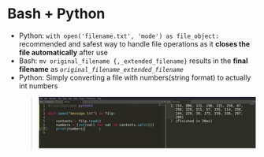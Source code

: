 # Bash + Python
- Python: `with open('filename.txt', 'mode') as file_object:` recommended and safest way to handle file operations as it **closes the file automatically** after use
- Bash: `mv original_filename {,_extended_filename}` results in the **final filename** as *`original_filename_extended_filename`*
- Python: Simply converting a file with numbers(string format) to actually int numbers
  > ![John Hammond PicoCtf2022 #2](https://github.com/CBSINHA/Linux-Cybersecurity-ShortNotes/blob/main/Picture%20Uploads/pic1.png)
